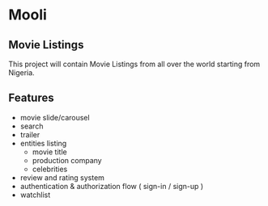 # Mooli

## Movie Listings
This project will contain Movie Listings from all over the world starting from Nigeria.

## Features
- movie slide/carousel 
- search 
- trailer
- entities listing 
    - movie title
    - production company
    - celebrities
- review and rating system
- authentication & authorization flow ( sign-in / sign-up )
- watchlist
